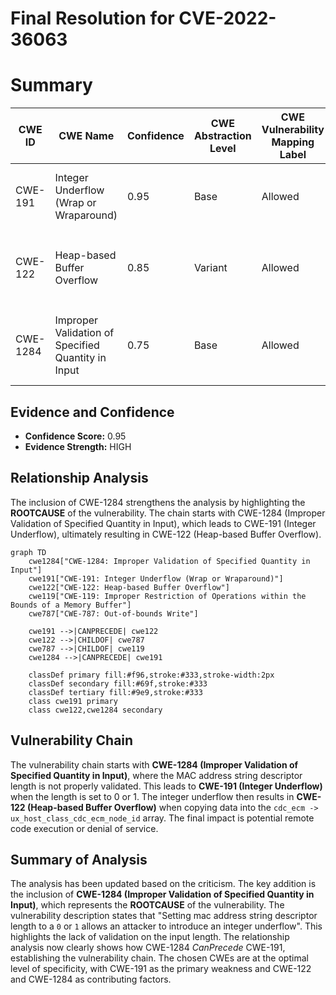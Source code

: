 # Final Resolution for CVE-2022-36063

# Summary
| CWE ID | CWE Name | Confidence | CWE Abstraction Level | CWE Vulnerability Mapping Label | CWE-Vulnerability Mapping Notes |
|---|---|---|---|---|---|
| CWE-191 | Integer Underflow (Wrap or Wraparound) | 0.95 | Base | Allowed | Primary CWE. The vulnerability involves an integer underflow due to insufficient validation of the MAC address string descriptor length. |
| CWE-122 | Heap-based Buffer Overflow | 0.85 | Variant | Allowed | Secondary candidate. The integer underflow is followed by a heap-based buffer overflow in the `cdc_ecm -> ux_host_class_cdc_ecm_node_id` array. |
| CWE-1284 | Improper Validation of Specified Quantity in Input | 0.75 | Base | Allowed | Secondary candidate. The MAC address string descriptor length is not validated for unexpectedly small values. This leads to the integer underflow. |

## Evidence and Confidence

*   **Confidence Score:** 0.95
*   **Evidence Strength:** HIGH

## Relationship Analysis
The inclusion of CWE-1284 strengthens the analysis by highlighting the **ROOTCAUSE** of the vulnerability. The chain starts with CWE-1284 (Improper Validation of Specified Quantity in Input), which leads to CWE-191 (Integer Underflow), ultimately resulting in CWE-122 (Heap-based Buffer Overflow).

```mermaid
graph TD
    cwe1284["CWE-1284: Improper Validation of Specified Quantity in Input"]
    cwe191["CWE-191: Integer Underflow (Wrap or Wraparound)"]
    cwe122["CWE-122: Heap-based Buffer Overflow"]
    cwe119["CWE-119: Improper Restriction of Operations within the Bounds of a Memory Buffer"]
    cwe787["CWE-787: Out-of-bounds Write"]

    cwe191 -->|CANPRECEDE| cwe122
    cwe122 -->|CHILDOF| cwe787
    cwe787 -->|CHILDOF| cwe119
    cwe1284 -->|CANPRECEDE| cwe191

    classDef primary fill:#f96,stroke:#333,stroke-width:2px
    classDef secondary fill:#69f,stroke:#333
    classDef tertiary fill:#9e9,stroke:#333
    class cwe191 primary
    class cwe122,cwe1284 secondary
```

## Vulnerability Chain
The vulnerability chain starts with **CWE-1284 (Improper Validation of Specified Quantity in Input)**, where the MAC address string descriptor length is not properly validated. This leads to **CWE-191 (Integer Underflow)** when the length is set to 0 or 1. The integer underflow then results in **CWE-122 (Heap-based Buffer Overflow)** when copying data into the `cdc_ecm -> ux_host_class_cdc_ecm_node_id` array. The final impact is potential remote code execution or denial of service.

## Summary of Analysis
The analysis has been updated based on the criticism. The key addition is the inclusion of **CWE-1284 (Improper Validation of Specified Quantity in Input)**, which represents the **ROOTCAUSE** of the vulnerability. The vulnerability description states that "Setting mac address string descriptor length to a `0` or `1` allows an attacker to introduce an integer underflow". This highlights the lack of validation on the input length. The relationship analysis now clearly shows how CWE-1284 *CanPrecede* CWE-191, establishing the vulnerability chain. The chosen CWEs are at the optimal level of specificity, with CWE-191 as the primary weakness and CWE-122 and CWE-1284 as contributing factors.